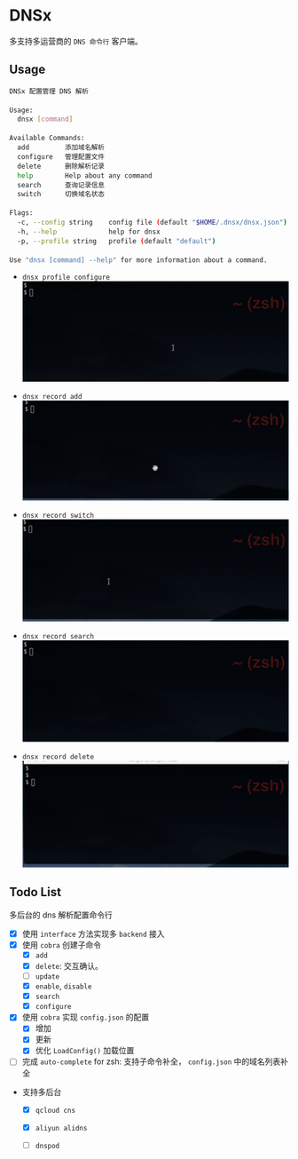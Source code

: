 # DNSx

多支持多运营商的 `DNS 命令行` 客户端。


## Usage

```bash
DNSx 配置管理 DNS 解析

Usage:
  dnsx [command]

Available Commands:
  add         添加域名解析
  configure   管理配置文件
  delete      删除解析记录
  help        Help about any command
  search      查询记录信息
  switch      切换域名状态

Flags:
  -c, --config string    config file (default "$HOME/.dnsx/dnsx.json")
  -h, --help             help for dnsx
  -p, --profile string   profile (default "default")

Use "dnsx [command] --help" for more information about a command.
```

+ `dnsx profile configure`
![](./docs/images/dnsx-configure.gif)

+ `dnsx record add`
![](./docs/images/dnsx-add.gif)

+ `dnsx record switch`
![](./docs/images/dnsx-switch.gif)

+ `dnsx record search`
![](./docs/images/dnsx-search.gif)

+ `dnsx record delete`
![](./docs/images/dnsx-delete.gif)



## Todo List

多后台的 dns 解析配置命令行

+ [x] 使用 `interface` 方法实现多 `backend` 接入
+ [x] 使用 `cobra` 创建子命令
  + [x] `add`
  + [x] `delete`: 交互确认。
  + [ ] `update`
  + [x] `enable`, `disable`
  + [x] `search`
  + [x] `configure`
+ [x] 使用 `cobra` 实现 `config.json` 的配置
  + [x] 增加
  + [x] 更新
  + [x] 优化 `LoadConfig()` 加载位置

+ [ ] 完成 `auto-complete` for zsh: 支持子命令补全， `config.json` 中的域名列表补全

+ 支持多后台
  + [x] `qcloud cns`
  + [x] `aliyun alidns`
  + [ ] `dnspod`

